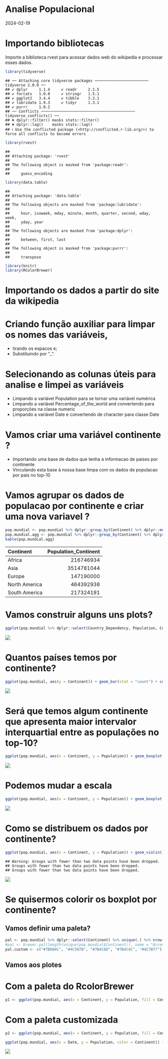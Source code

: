 Analise Populacional
================
2024-02-19

# Importando bibliotecas

Importe a biblioteca rvest para acessar dados web do wikipedia e
processar esses dados.

``` r
library(tidyverse)
```

    ## ── Attaching core tidyverse packages ──────────────────────── tidyverse 2.0.0 ──
    ## ✔ dplyr     1.1.4     ✔ readr     2.1.5
    ## ✔ forcats   1.0.0     ✔ stringr   1.5.1
    ## ✔ ggplot2   3.4.4     ✔ tibble    3.2.1
    ## ✔ lubridate 1.9.3     ✔ tidyr     1.3.1
    ## ✔ purrr     1.0.2     
    ## ── Conflicts ────────────────────────────────────────── tidyverse_conflicts() ──
    ## ✖ dplyr::filter() masks stats::filter()
    ## ✖ dplyr::lag()    masks stats::lag()
    ## ℹ Use the conflicted package (<http://conflicted.r-lib.org/>) to force all conflicts to become errors

``` r
library(rvest)
```

    ## 
    ## Attaching package: 'rvest'
    ## 
    ## The following object is masked from 'package:readr':
    ## 
    ##     guess_encoding

``` r
library(data.table)
```

    ## 
    ## Attaching package: 'data.table'
    ## 
    ## The following objects are masked from 'package:lubridate':
    ## 
    ##     hour, isoweek, mday, minute, month, quarter, second, wday, week,
    ##     yday, year
    ## 
    ## The following objects are masked from 'package:dplyr':
    ## 
    ##     between, first, last
    ## 
    ## The following object is masked from 'package:purrr':
    ## 
    ##     transpose

``` r
library(knitr)
library(RColorBrewer)
```

# Importando os dados a partir do site da wikipedia

# Criando função auxiliar para limpar os nomes das variáveis,

- tirando os espacos e;
- Substituindo por “\_“.

# Selecionando as colunas úteis para analise e limpei as variáveis

- Limpando a variável Population para se tornar uma variável numérica
- Limpando a variável Percentage_of_the_world and convertendo para
  proporções na classe numeric
- Limpando a variável Date e convertendo de character para classe Date

# Vamos criar uma variável continente ?

- Importando uma base de dados que tenha a informacao de paises por
  continente
- Vinculando esta base à nossa base limpa com os dados de populacao por
  pais no top-10

# Vamos agrupar os dados de populacao por continente e criar uma nova variavel ?

``` r
pop.mundial <- pop.mundial %>% dplyr::group_by(Continent) %>% dplyr::mutate(Population_Continent = sum(Population))
pop.mundial.agg <- pop.mundial %>% dplyr::group_by(Continent) %>% dplyr::summarise(Population_Continent = sum(Population))
kable(pop.mundial.agg)
```

| Continent     | Population_Continent |
|:--------------|---------------------:|
| Africa        |            216746934 |
| Asia          |           3514781044 |
| Europe        |            147190000 |
| North America |            464392938 |
| South America |            217324191 |

# Vamos construir alguns uns plots?

``` r
ggplot(pop.mundial %>% dplyr::select(Country_Dependency, Population, Continent), aes(x = Country_Dependency, y = Population, fill = Continent)) + geom_bar(stat = "identity") + xlab("Países") + ylab("População") + labs(title = "População dos países top-10 do mundo", subtitle = "Coleta web para análise com ggplot", caption = "Fonte: wikipedia") + theme_minimal()
```

![](analise_files/figure-gfm/plotandodadospopulacionais-1.png)<!-- -->

# Quantos países temos por continente?

``` r
ggplot(pop.mundial, aes(y = Continent)) + geom_bar(stat = "count") + coord_flip()
```

![](analise_files/figure-gfm/plotando%20a%20quantidade%20de%20paises%20no%20top10%20por%20continente-1.png)<!-- -->

# Será que temos algum continente que apresenta maior intervalor interquartial entre as populações no top-10?

``` r
ggplot(pop.mundial, aes(x = Continent, y = Population)) + geom_boxplot()
```

![](analise_files/figure-gfm/plotando%20a%20populacao%20por%20continente%20em%20boxplot-1.png)<!-- -->

# Podemos mudar a escala

``` r
ggplot(pop.mundial, aes(x = Continent, y = Population)) + geom_boxplot() + scale_y_continuous(trans='log10')
```

![](analise_files/figure-gfm/plotando%20a%20populacao%20por%20continente%20em%20boxplot%20com%20ajuste%20de%20escala-1.png)<!-- -->

# Como se distribuem os dados por continente?

``` r
ggplot(pop.mundial, aes(x = Continent, y = Population)) + geom_violin()
```

    ## Warning: Groups with fewer than two data points have been dropped.
    ## Groups with fewer than two data points have been dropped.
    ## Groups with fewer than two data points have been dropped.

![](analise_files/figure-gfm/plotando%20a%20populacao%20por%20continente%20em%20violino%20com%20ajuste%20de%20escala-1.png)<!-- -->

# Se quisermos colorir os boxplot por continente?

## Vamos definir uma paleta?

``` r
pal <- pop.mundial %>% dplyr::select(Continent) %>% unique(.) %>% nrow(.) %>% brewer.pal(., name = "Accent")
#pal <- brewer.pal(length(unique(pop.mundial$Continent)), name = "Accent")
pal.custom <- c("#7B6B4C", "#4C507B", "#7B4C6D", "#7B4C4C", "#4C7B77")
```

## Vamos aos plotes

# Com a paleta do RcolorBrewer

``` r
p1 <- ggplot(pop.mundial, aes(x = Continent, y = Population, fill = Continent)) + geom_boxplot() + scale_fill_manual(values = pal)
```

# Com a paleta customizada

``` r
p2 <- ggplot(pop.mundial, aes(x = Continent, y = Population, fill = Continent)) + geom_boxplot() + scale_fill_manual(values = pal.custom)
```

``` r
ggplot(pop.mundial, aes(x = Date, y = Population, color = Continent)) + geom_point()
```

![](analise_files/figure-gfm/dispersao%20de%20pontos%20entre%20divulgacao%20e%20tamanho%20populacional-1.png)<!-- -->
